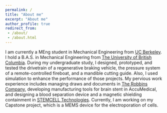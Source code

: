 ```yaml
---
permalink: /
title: "About me"
excerpt: "About me"
author_profile: true
redirect_from: 
 - /about/
 - /about.html
---
```


I am currently a MEng student in Mechanical Engineering from [UC Berkeley](https://www.berkeley.edu/). I hold a B.A.S. in Mechanical Engineering from [The University of British Columbia](https://www.ubc.ca/). During my undergraduate study, I designed, prototyped, and tested the drivetrain of a regenerative braking vehicle, the pressure system of a remote-controlled fireboat, and a mandible cutting guide. Also, I used simulation to enhance the performance of those projects. My pervious work experience includes managing draws and documents in [The Robbins Company](https://www.therobbinscompany.com/), developing manufacturing tools for brain stent in AccuMedical, and designing a blood separation device and a magnetic shielding containment in [STEMCELL Technologies](https://www.stemcell.com/). Currently, I am working on my Capstone project, which is a MEMS device for the electroporation of cells.
